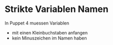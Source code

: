 # Strikte Variablen Namen

In Puppet 4 muessen Variablen

- mit einen Kleinbuchstaben anfangen
- kein Minuszeichen im Namen haben


